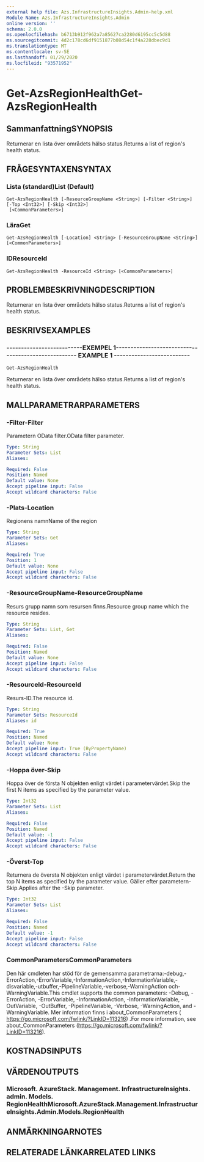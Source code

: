 ```yaml
---
external help file: Azs.InfrastructureInsights.Admin-help.xml
Module Name: Azs.InfrastructureInsights.Admin
online version: ''
schema: 2.0.0
ms.openlocfilehash: b6713b912f962a7a85627ca2280d6195cc5c5d88
ms.sourcegitcommit: 4d2c178cd6df9151877b08d54c1f4a228dbec9d1
ms.translationtype: MT
ms.contentlocale: sv-SE
ms.lasthandoff: 01/29/2020
ms.locfileid: "93571952"
---
```

# <span data-ttu-id="a31a8-101">Get-AzsRegionHealth</span><span class="sxs-lookup"><span data-stu-id="a31a8-101">Get-AzsRegionHealth</span></span>

## <span data-ttu-id="a31a8-102">Sammanfattning</span><span class="sxs-lookup"><span data-stu-id="a31a8-102">SYNOPSIS</span></span>
<span data-ttu-id="a31a8-103">Returnerar en lista över områdets hälso status.</span><span class="sxs-lookup"><span data-stu-id="a31a8-103">Returns a list of region's health status.</span></span>

## <span data-ttu-id="a31a8-104">FRÅGESYNTAXEN</span><span class="sxs-lookup"><span data-stu-id="a31a8-104">SYNTAX</span></span>

### <span data-ttu-id="a31a8-105">Lista (standard)</span><span class="sxs-lookup"><span data-stu-id="a31a8-105">List (Default)</span></span>
```
Get-AzsRegionHealth [-ResourceGroupName <String>] [-Filter <String>] [-Top <Int32>] [-Skip <Int32>]
 [<CommonParameters>]
```

### <span data-ttu-id="a31a8-106">Lära</span><span class="sxs-lookup"><span data-stu-id="a31a8-106">Get</span></span>
```
Get-AzsRegionHealth [-Location] <String> [-ResourceGroupName <String>] [<CommonParameters>]
```

### <span data-ttu-id="a31a8-107">ID</span><span class="sxs-lookup"><span data-stu-id="a31a8-107">ResourceId</span></span>
```
Get-AzsRegionHealth -ResourceId <String> [<CommonParameters>]
```

## <span data-ttu-id="a31a8-108">PROBLEMBESKRIVNING</span><span class="sxs-lookup"><span data-stu-id="a31a8-108">DESCRIPTION</span></span>
<span data-ttu-id="a31a8-109">Returnerar en lista över områdets hälso status.</span><span class="sxs-lookup"><span data-stu-id="a31a8-109">Returns a list of region's health status.</span></span>

## <span data-ttu-id="a31a8-110">BESKRIVS</span><span class="sxs-lookup"><span data-stu-id="a31a8-110">EXAMPLES</span></span>

### <span data-ttu-id="a31a8-111">--------------------------EXEMPEL 1--------------------------</span><span class="sxs-lookup"><span data-stu-id="a31a8-111">-------------------------- EXAMPLE 1 --------------------------</span></span>
```
Get-AzsRegionHealth
```

<span data-ttu-id="a31a8-112">Returnerar en lista över områdets hälso status.</span><span class="sxs-lookup"><span data-stu-id="a31a8-112">Returns a list of region's health status.</span></span>

## <span data-ttu-id="a31a8-113">MALLPARAMETRAR</span><span class="sxs-lookup"><span data-stu-id="a31a8-113">PARAMETERS</span></span>

### <span data-ttu-id="a31a8-114">-Filter</span><span class="sxs-lookup"><span data-stu-id="a31a8-114">-Filter</span></span>
<span data-ttu-id="a31a8-115">Parametern OData filter.</span><span class="sxs-lookup"><span data-stu-id="a31a8-115">OData filter parameter.</span></span>

```yaml
Type: String
Parameter Sets: List
Aliases: 

Required: False
Position: Named
Default value: None
Accept pipeline input: False
Accept wildcard characters: False
```

### <span data-ttu-id="a31a8-116">-Plats</span><span class="sxs-lookup"><span data-stu-id="a31a8-116">-Location</span></span>
<span data-ttu-id="a31a8-117">Regionens namn</span><span class="sxs-lookup"><span data-stu-id="a31a8-117">Name of the region</span></span>

```yaml
Type: String
Parameter Sets: Get
Aliases: 

Required: True
Position: 1
Default value: None
Accept pipeline input: False
Accept wildcard characters: False
```

### <span data-ttu-id="a31a8-118">-ResourceGroupName</span><span class="sxs-lookup"><span data-stu-id="a31a8-118">-ResourceGroupName</span></span>
<span data-ttu-id="a31a8-119">Resurs grupp namn som resursen finns.</span><span class="sxs-lookup"><span data-stu-id="a31a8-119">Resource group name which the resource resides.</span></span>

```yaml
Type: String
Parameter Sets: List, Get
Aliases: 

Required: False
Position: Named
Default value: None
Accept pipeline input: False
Accept wildcard characters: False
```

### <span data-ttu-id="a31a8-120">-ResourceId</span><span class="sxs-lookup"><span data-stu-id="a31a8-120">-ResourceId</span></span>
<span data-ttu-id="a31a8-121">Resurs-ID.</span><span class="sxs-lookup"><span data-stu-id="a31a8-121">The resource id.</span></span>

```yaml
Type: String
Parameter Sets: ResourceId
Aliases: id

Required: True
Position: Named
Default value: None
Accept pipeline input: True (ByPropertyName)
Accept wildcard characters: False
```

### <span data-ttu-id="a31a8-122">-Hoppa över</span><span class="sxs-lookup"><span data-stu-id="a31a8-122">-Skip</span></span>
<span data-ttu-id="a31a8-123">Hoppa över de första N objekten enligt värdet i parametervärdet.</span><span class="sxs-lookup"><span data-stu-id="a31a8-123">Skip the first N items as specified by the parameter value.</span></span>

```yaml
Type: Int32
Parameter Sets: List
Aliases: 

Required: False
Position: Named
Default value: -1
Accept pipeline input: False
Accept wildcard characters: False
```

### <span data-ttu-id="a31a8-124">-Överst</span><span class="sxs-lookup"><span data-stu-id="a31a8-124">-Top</span></span>
<span data-ttu-id="a31a8-125">Returnera de översta N objekten enligt värdet i parametervärdet.</span><span class="sxs-lookup"><span data-stu-id="a31a8-125">Return the top N items as specified by the parameter value.</span></span>
<span data-ttu-id="a31a8-126">Gäller efter parametern-Skip.</span><span class="sxs-lookup"><span data-stu-id="a31a8-126">Applies after the -Skip parameter.</span></span>

```yaml
Type: Int32
Parameter Sets: List
Aliases: 

Required: False
Position: Named
Default value: -1
Accept pipeline input: False
Accept wildcard characters: False
```

### <span data-ttu-id="a31a8-127">CommonParameters</span><span class="sxs-lookup"><span data-stu-id="a31a8-127">CommonParameters</span></span>
<span data-ttu-id="a31a8-128">Den här cmdleten har stöd för de gemensamma parametrarna:-debug,-ErrorAction,-ErrorVariable,-InformationAction,-InformationVariable,-disvariable,-utbuffer,-PipelineVariable,-verbose,-WarningAction och-WarningVariable.</span><span class="sxs-lookup"><span data-stu-id="a31a8-128">This cmdlet supports the common parameters: -Debug, -ErrorAction, -ErrorVariable, -InformationAction, -InformationVariable, -OutVariable, -OutBuffer, -PipelineVariable, -Verbose, -WarningAction, and -WarningVariable.</span></span> <span data-ttu-id="a31a8-129">Mer information finns i about_CommonParameters ( https://go.microsoft.com/fwlink/?LinkID=113216) .</span><span class="sxs-lookup"><span data-stu-id="a31a8-129">For more information, see about_CommonParameters (https://go.microsoft.com/fwlink/?LinkID=113216).</span></span>

## <span data-ttu-id="a31a8-130">KOSTNADS</span><span class="sxs-lookup"><span data-stu-id="a31a8-130">INPUTS</span></span>

## <span data-ttu-id="a31a8-131">VÄRDEN</span><span class="sxs-lookup"><span data-stu-id="a31a8-131">OUTPUTS</span></span>

### <span data-ttu-id="a31a8-132">Microsoft. AzureStack. Management. InfrastructureInsights. admin. Models. RegionHealth</span><span class="sxs-lookup"><span data-stu-id="a31a8-132">Microsoft.AzureStack.Management.InfrastructureInsights.Admin.Models.RegionHealth</span></span>

## <span data-ttu-id="a31a8-133">ANMÄRKNINGAR</span><span class="sxs-lookup"><span data-stu-id="a31a8-133">NOTES</span></span>

## <span data-ttu-id="a31a8-134">RELATERADE LÄNKAR</span><span class="sxs-lookup"><span data-stu-id="a31a8-134">RELATED LINKS</span></span>

